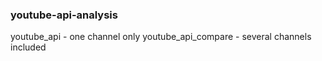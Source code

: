 ### youtube-api-analysis
youtube_api - one channel only
youtube_api_compare - several channels included

